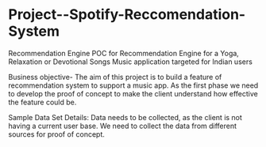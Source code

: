# Project--Spotify-Reccomendation-System
Recommendation Engine 
POC for Recommendation Engine for a Yoga, Relaxation or Devotional Songs Music application targeted for Indian users



Business objective- The aim of this project is to build a feature of recommendation system to support a music app. As the first phase we need to develop the proof of concept to make the client understand how effective the feature could be.

Sample Data Set Details: Data needs to be collected, as the client is not having a current user base. We need to collect the data from different sources for proof of concept. 



